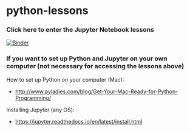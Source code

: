 # python-lessons

### Click here to enter the Jupyter Notebook lessons
[![Binder](https://mybinder.org/badge_logo.svg)](https://mybinder.org/v2/gh/mmcghee18/python-lessons/master)

### If you want to set up Python and Jupyter on your own computer (not necessary for accessing the lessons above)

How to set up Python on your computer (Mac): 
- http://www.pyladies.com/blog/Get-Your-Mac-Ready-for-Python-Programming/

Installing Jupyter (any OS):
- https://jupyter.readthedocs.io/en/latest/install.html
